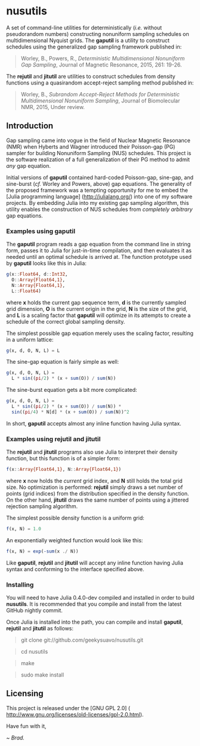 # nusutils

A set of command-line utilities for deterministically (_i.e._ without
pseudorandom numbers) constructing nonuniform sampling schedules on
multidimensional Nyquist grids. The **gaputil** is a utility to construct
schedules using the generalized gap sampling framework published in:

> Worley, B., Powers, R., _Deterministic Multidimensional Nonuniform
> Gap Sampling_, Journal of Magnetic Resonance, 2015, 261: 19-26.

The **rejutil** and **jitutil** are utilities to construct schedules from
density functions using a quasirandom accept-reject sampling method
published in:

> Worley, B., _Subrandom Accept-Reject Methods for Deterministic
> Multidimensional Nonuniform Sampling_, Journal of Biomolecular NMR,
> 2015, Under review.

## Introduction

Gap sampling came into vogue in the field of Nuclear Magnetic Resonance (NMR)
when Hyberts and Wagner introduced their Poisson-gap (PG) sampler for building
Nonuniform Sampling (NUS) schedules. This project is the software realization
of a full generalization of their PG method to admit _any_ gap equation.

Initial versions of **gaputil** contained hard-coded Poisson-gap, sine-gap,
and sine-burst (_cf._ Worley and Powers, above) gap equations. The generality
of the proposed framework was a tempting opportunity for me to embed the
[Julia programming language] (http://julialang.org/) into one of my software
projects. By embedding Julia into my existing gap sampling algorithm, this
utility enables the construction of NUS schedules from _completely arbitrary_
gap equations.

### Examples using **gaputil**

The **gaputil** program reads a gap equation from the command line in string
form, passes it to Julia for just-in-time compilation, and then evaluates it
as needed until an optimal schedule is arrived at. The function prototype
used by **gaputil** looks like this in Julia:

```julia
g(x::Float64, d::Int32,
  O::Array{Float64,1},
  N::Array{Float64,1},
  L::Float64)
```

where **x** holds the current gap sequence term, **d** is the currently
sampled grid dimension, **O** is the current origin in the grid, **N**
is the size of the grid, and **L** is a scaling factor that **gaputil**
will optimize in its attempts to create a schedule of the correct
global sampling density.

The simplest possible gap equation merely uses the scaling factor,
resulting in a uniform lattice:

```julia
g(x, d, O, N, L) = L
```

The sine-gap equation is fairly simple as well:

```julia
g(x, d, O, N, L) =
  L * sin((pi/2) * (x + sum(O)) / sum(N))
```

The sine-burst equation gets a bit more complicated:

```julia
g(x, d, O, N, L) =
  L * sin((pi/2) * (x + sum(O)) / sum(N)) *
  sin((pi/4) * N[d] * (x + sum(O)) / sum(N))^2
```

In short, **gaputil** accepts almost any inline function having
Julia syntax.

### Examples using **rejutil** and **jitutil**

The **rejutil** and **jitutil** programs also use Julia to interpret their
density function, but this function is of a simpler form:

```julia
f(x::Array{Float64,1}, N::Array{Float64,1})
```

where **x** now holds the _current_ grid index, and **N** still holds the
total grid size. No optimization is performed: **rejutil** simply draws a
set number of points (grid indices) from the distribution specified in the
density function. On the other hand, **jitutil** draws the same number of
points using a jittered rejection sampling algorithm.

The simplest possible density function is a uniform grid:

```julia
f(x, N) = 1.0
```

An exponentially weighted function would look like this:

```julia
f(x, N) = exp(-sum(x ./ N))
```

Like **gaputil**, **rejutil** and **jitutil** will accept any inline
function having Julia syntax and conforming to the interface specified
above.

### Installing

You will need to have Julia 0.4.0-dev compiled and installed in
order to build **nusutils**. It is recommended that you compile
and install from the latest GitHub nightly commit.

Once Julia is installed into the path, you can compile and install
**gaputil**, **rejutil** and **jitutil** as follows:

> git clone git://github.com/geekysuavo/nusutils.git

> cd nusutils

> make

> sudo make install

## Licensing

This project is released under the [GNU GPL 2.0] (
http://www.gnu.org/licenses/old-licenses/gpl-2.0.html).

Have fun with it,

*~ Brad.*

